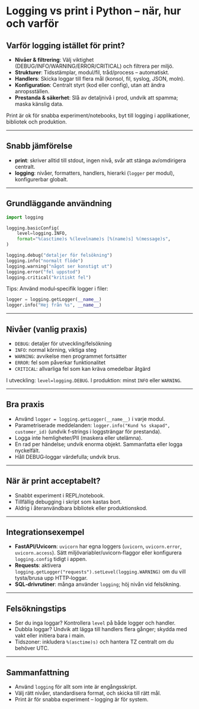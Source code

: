 # Logging vs print i Python – när, hur och varför

## Varför logging istället för print?
- **Nivåer & filtrering**: Välj viktighet (DEBUG/INFO/WARNING/ERROR/CRITICAL) och filtrera per miljö.
- **Strukturer**: Tidsstämplar, modul/fil, tråd/process – automatiskt.
- **Handlers**: Skicka loggar till flera mål (konsol, fil, syslog, JSON, moln).
- **Konfiguration**: Centralt styrt (kod eller config), utan att ändra anropsställen.
- **Prestanda & säkerhet**: Slå av detaljnivå i prod, undvik att spamma; maska känslig data.

Print är ok för snabba experiment/notebooks, byt till logging i applikationer, bibliotek och produktion.

---

## Snabb jämförelse
- **print**: skriver alltid till stdout, ingen nivå, svår att stänga av/omdirigera centralt.
- **logging**: nivåer, formatters, handlers, hierarki (`logger` per modul), konfigurerbar globalt.

---

## Grundläggande användning
```python
import logging

logging.basicConfig(
    level=logging.INFO,
    format="%(asctime)s %(levelname)s [%(name)s] %(message)s",
)

logging.debug("detaljer för felsökning")
logging.info("normalt flöde")
logging.warning("något ser konstigt ut")
logging.error("fel uppstod")
logging.critical("kritiskt fel")
```

Tips: Använd modul‑specifik logger i filer:
```python
logger = logging.getLogger(__name__)
logger.info("Hej från %s", __name__)
```

---

## Nivåer (vanlig praxis)
- `DEBUG`: detaljer för utveckling/felsökning
- `INFO`: normal körning, viktiga steg
- `WARNING`: avvikelse men programmet fortsätter
- `ERROR`: fel som påverkar funktionalitet
- `CRITICAL`: allvarliga fel som kan kräva omedelbar åtgärd

I utveckling: `level=logging.DEBUG`. I produktion: minst `INFO` eller `WARNING`.

---

## Bra praxis
- Använd `logger = logging.getLogger(__name__)` i varje modul.
- Parametriserade meddelanden: `logger.info("Kund %s skapad", customer_id)` (undvik f‑strings i loggsträngar för prestanda).
- Logga inte hemligheter/PII (maskera eller utelämna).
- En rad per händelse; undvik enorma objekt. Sammanfatta eller logga nyckelfält.
- Håll DEBUG‑loggar värdefulla; undvik brus.

---

## När är print acceptabelt?
- Snabbt experiment i REPL/notebook.
- Tillfällig debugging i skript som kastas bort.
- Aldrig i återanvändbara bibliotek eller produktionskod.

---

## Integrationsexempel
- **FastAPI/Uvicorn**: `uvicorn` har egna loggers (`uvicorn`, `uvicorn.error`, `uvicorn.access`). Sätt miljövariabler/uvicorn‑flaggor eller konfigurera `logging.config` tidigt i appen.
- **Requests**: aktivera `logging.getLogger("requests").setLevel(logging.WARNING)` om du vill tysta/brusa upp HTTP‑loggar.
- **SQL‑drivrutiner**: många använder `logging`; höj nivån vid felsökning.

---

## Felsökningstips
- Ser du inga loggar? Kontrollera `level` på både logger och handler.
- Dubbla loggar? Undvik att lägga till handlers flera gånger; skydda med vakt eller initiera bara i main.
- Tidszoner: inkludera `%(asctime)s)` och hantera TZ centralt om du behöver UTC.

---

## Sammanfattning
- Använd `logging` för allt som inte är engångsskript.
- Välj rätt nivåer, standardisera format, och skicka till rätt mål.
- Print är för snabba experiment – logging är för system.
